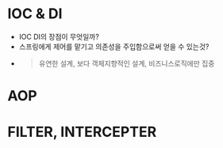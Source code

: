 # IOC & DI
- IOC DI의 장점이 무엇일까?
- 스프링에게 제어를 맡기고 의존성을 주입함으로써 얻을 수 있는것?
- > 유연한 설계, 보다 객체지향적인 설계, 비즈니스로직에만 집중

# AOP

# FILTER, INTERCEPTER

